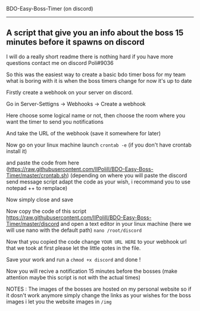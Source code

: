 BDO-Easy-Boss-Timer (on discord)

------
A script that give you an info about the boss 15 minutes before it spawns on discord
------

I will do a really short readme there is nothing hard if you have more questions contact me on discord Poli#9036

So this was the easiest way to create a basic bdo timer boss for my team what is boring with it is when the boss timers change for now it's up to date

Firstly create a webhook on your server on discord. 

Go in Server-Settigns -> Webhooks -> Create a webhook

Here choose some logical name or not, then choose the room where you want the timer to send you notifications

And take the URL of the webhook (save it somewhere for later)

Now go on your linux machine launch `crontab -e` (if you don't have crontab install it)

and paste the code from here (https://raw.githubusercontent.com/IIPoliII/BDO-Easy-Boss-Timer/master/crontab.sh) 
(depending on where you will paste the discord send message script adapt the code as your wish, i recommand you to use notepad ++ to remplace)

Now simply close and save

Now copy the code of this script https://raw.githubusercontent.com/IIPoliII/BDO-Easy-Boss-Timer/master/discord and open a text editor in your linux machine (here we will use nano with the default path) `nano /root/discord` 

Now that you copied the code change `YOUR URL HERE` to your webhook url that we took at first please let the little qotes in the file.

Save your work and run a `chmod +x discord` and done !

Now you will recive a notification 15 minutes before the bosses (make attention maybe this script is not with the actual times)


NOTES : The images of the bosses are hosted on my personal website so if it dosn't work anymore simply change the links as your wishes for the boss images i let you the website images in `/img`
